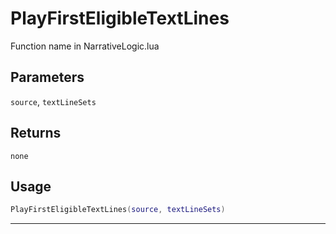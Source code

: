 # PlayFirstEligibleTextLines
Function name in NarrativeLogic.lua
## Parameters
`source`, `textLineSets`
## Returns
`none`
## Usage
```lua
PlayFirstEligibleTextLines(source, textLineSets)
```
---
